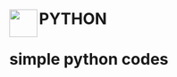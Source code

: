 # PYTHON<img align="left" src="https://surfingthecode.com/img/python.gif" height="50" width="50"/>
# simple python codes

